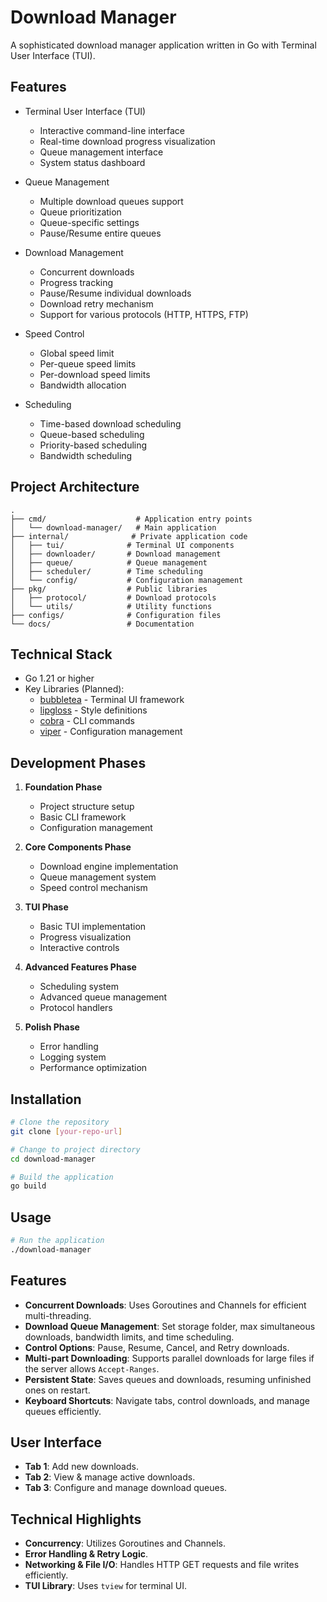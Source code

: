 # Download Manager

A sophisticated download manager application written in Go with Terminal User Interface (TUI).

## Features

- Terminal User Interface (TUI)

  - Interactive command-line interface
  - Real-time download progress visualization
  - Queue management interface
  - System status dashboard

- Queue Management

  - Multiple download queues support
  - Queue prioritization
  - Queue-specific settings
  - Pause/Resume entire queues

- Download Management

  - Concurrent downloads
  - Progress tracking
  - Pause/Resume individual downloads
  - Download retry mechanism
  - Support for various protocols (HTTP, HTTPS, FTP)

- Speed Control

  - Global speed limit
  - Per-queue speed limits
  - Per-download speed limits
  - Bandwidth allocation

- Scheduling
  - Time-based download scheduling
  - Queue-based scheduling
  - Priority-based scheduling
  - Bandwidth scheduling

## Project Architecture

```
.
├── cmd/                    # Application entry points
│   └── download-manager/   # Main application
├── internal/              # Private application code
│   ├── tui/              # Terminal UI components
│   ├── downloader/       # Download management
│   ├── queue/            # Queue management
│   ├── scheduler/        # Time scheduling
│   └── config/           # Configuration management
├── pkg/                  # Public libraries
│   ├── protocol/         # Download protocols
│   └── utils/            # Utility functions
├── configs/              # Configuration files
└── docs/                 # Documentation
```

## Technical Stack

- Go 1.21 or higher
- Key Libraries (Planned):
  - [bubbletea](https://github.com/charmbracelet/bubbletea) - Terminal UI framework
  - [lipgloss](https://github.com/charmbracelet/lipgloss) - Style definitions
  - [cobra](https://github.com/spf13/cobra) - CLI commands
  - [viper](https://github.com/spf13/viper) - Configuration management

## Development Phases

1. **Foundation Phase**

   - Project structure setup
   - Basic CLI framework
   - Configuration management

2. **Core Components Phase**

   - Download engine implementation
   - Queue management system
   - Speed control mechanism

3. **TUI Phase**

   - Basic TUI implementation
   - Progress visualization
   - Interactive controls

4. **Advanced Features Phase**

   - Scheduling system
   - Advanced queue management
   - Protocol handlers

5. **Polish Phase**
   - Error handling
   - Logging system
   - Performance optimization

## Installation

```bash
# Clone the repository
git clone [your-repo-url]

# Change to project directory
cd download-manager

# Build the application
go build
```

## Usage

```bash
# Run the application
./download-manager
```


## Features
- **Concurrent Downloads**: Uses Goroutines and Channels for efficient multi-threading.
- **Download Queue Management**: Set storage folder, max simultaneous downloads, bandwidth limits, and time scheduling.
- **Control Options**: Pause, Resume, Cancel, and Retry downloads.
- **Multi-part Downloading**: Supports parallel downloads for large files if the server allows `Accept-Ranges`.
- **Persistent State**: Saves queues and downloads, resuming unfinished ones on restart.
- **Keyboard Shortcuts**: Navigate tabs, control downloads, and manage queues efficiently.

## User Interface
- **Tab 1**: Add new downloads.
- **Tab 2**: View & manage active downloads.
- **Tab 3**: Configure and manage download queues.

## Technical Highlights
- **Concurrency**: Utilizes Goroutines and Channels.
- **Error Handling & Retry Logic**.
- **Networking & File I/O**: Handles HTTP GET requests and file writes efficiently.
- **TUI Library**: Uses `tview` for terminal UI.
